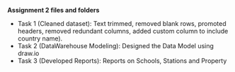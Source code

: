 **Assignment 2 files and folders**
 - Task 1 (Cleaned dataset): Text trimmed, removed blank rows, promoted headers, removed redundant columns, added custom column to include country name).
 - Task 2 (DataWarehouse Modeling): Designed the Data Model using draw.io
 - Task 3 (Developed Reports): Reports on Schools, Stations and Property
 
